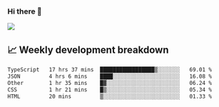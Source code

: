 ### Hi there 👋
<img align="center" src="https://github-readme-stats.vercel.app/api?username=Tumao727&show_icons=true&hide_title=true&theme=dracula" />


## 📈 Weekly development breakdown
<!--START_SECTION:waka-->

```txt
TypeScript   17 hrs 37 mins  █████████████████▒░░░░░░░   69.01 %
JSON         4 hrs 6 mins    ████░░░░░░░░░░░░░░░░░░░░░   16.08 %
Other        1 hr 35 mins    █▓░░░░░░░░░░░░░░░░░░░░░░░   06.24 %
CSS          1 hr 21 mins    █▒░░░░░░░░░░░░░░░░░░░░░░░   05.34 %
HTML         20 mins         ▒░░░░░░░░░░░░░░░░░░░░░░░░   01.33 %
```

<!--END_SECTION:waka-->